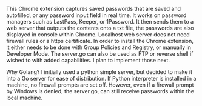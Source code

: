 This Chrome extension captures saved passwords that are saved and autofilled, or any password input field in real time. It works on password managers such as LastPass, Keeper, or 1Password. It then sends them to a web server that outputs the contents onto a txt file, the passwords are also displayed in console within Chrome. 
Localhost web server does not need firewall rules or a https certificate. In order to install the Chrome extension, it either needs to be done with Group Policies and Registry, or manually in Developer Mode. The server.go can also be used as FTP or reverse shell if wished to with added capabilities. I plan to implement those next. 

Why Golang?  I initially used a python simple server, but decided to make it into a Go server for ease of distribution. If Python interpreter is installed in a machine, no firewall prompts are set off. However, even if a firewall prompt by Windows is denied, the server.go, can still receive passwords within the local machine. 
